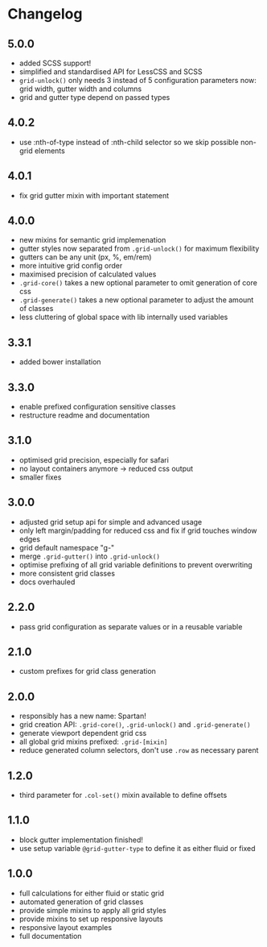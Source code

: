 # Changelog

## 5.0.0

- added SCSS support!
- simplified and standardised API for LessCSS and SCSS
- `grid-unlock()` only needs 3 instead of 5 configuration parameters now: grid width, gutter width and columns
- grid and gutter type depend on passed types

## 4.0.2

- use :nth-of-type instead of :nth-child selector so we skip possible non-grid elements

## 4.0.1

- fix grid gutter mixin with important statement

## 4.0.0

- new mixins for semantic grid implemenation
- gutter styles now separated from `.grid-unlock()` for maximum flexibility
- gutters can be any unit (px, %, em/rem)
- more intuitive grid config order
- maximised precision of calculated values
- `.grid-core()` takes a new optional parameter to omit generation of core css
- `.grid-generate()` takes a new optional parameter to adjust the amount of classes
- less cluttering of global space with lib internally used variables

## 3.3.1

- added bower installation

## 3.3.0

- enable prefixed configuration sensitive classes
- restructure readme and documentation

## 3.1.0

- optimised grid precision, especially for safari
- no layout containers anymore -> reduced css output
- smaller fixes

## 3.0.0

- adjusted grid setup api for simple and advanced usage
- only left margin/padding for reduced css and fix if grid touches window edges
- grid default namespace "g-"
- merge `.grid-gutter()` into `.grid-unlock()`
- optimise prefixing of all grid variable definitions to prevent overwriting
- more consistent grid classes
- docs overhauled

## 2.2.0

- pass grid configuration as separate values or in a reusable variable

## 2.1.0

- custom prefixes for grid class generation

## 2.0.0

- responsibly has a new name: Spartan!
- grid creation API: `.grid-core()`, `.grid-unlock()` and `.grid-generate()`
- generate viewport dependent grid css
- all global grid mixins prefixed: `.grid-[mixin]`
- reduce generated column selectors, don't use `.row` as necessary parent

## 1.2.0

- third parameter for `.col-set()` mixin available to define offsets

## 1.1.0

- block gutter implementation finished!
- use setup variable `@grid-gutter-type` to define it as either fluid or fixed

## 1.0.0

- full calculations for either fluid or static grid
- automated generation of grid classes
- provide simple mixins to apply all grid styles
- provide mixins to set up responsive layouts
- responsive layout examples
- full documentation
